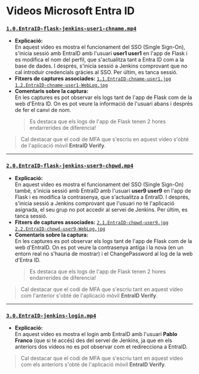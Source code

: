 # Videos Microsoft Entra ID 

### [`1.0.EntraID-flask-jenkins-user1-chname.mp4`](https://github.com/pablofc18/myApp/blob/master/videos/3.EntraID/flask-jenkins-user1-ENTRAID_chname.mp4)

- **Explicació:**  
  En aquest vídeo es mostra el funcionament del SSO (Single Sign-On), s'inicia sessió amb EntraID amb l'usuari **user1 user1** en l'app de Flask i es modifica el nom del perfil, que s'actualitza tant a Entra ID com a la base de dades. I després, s'inicia sessió a Jenkins comprovant que no cal introduir credencials gràcies al SSO. Per últim, es tanca sessió.
- **Fitxers de captures associades:** [`1.1.EntraID-chname-user1.jpg`](https://github.com/pablofc18/myApp/blob/master/videos/3.EntraID/1.1.EntraID-chname-user1.jpg) [`1.2.EntraID-chname-user1-WebLog.jpg`](https://github.com/pablofc18/myApp/blob/master/videos/3.EntraID/1.2.EntraID-chname-user1-WebLog.jpg) 
- **Comentaris sobre la captura:**  
  En les captures es pot observar els logs tant de l'app de Flask com de la web d'Entra ID. On es pot veure la informació de l'usuari abans i després de fer el canvi de nom.
  > Es destaca que els logs de l'app de Flask tenen 2 hores endarrerides de diferencia!

> Cal destacar que el codi de MFA que s'escriu en aquest vídeo s'obté de l'aplicació mòvil **EntraID Verify**.

---

### [`2.0.EntraID-flask-jenkins-user9-chpwd.mp4`](https://github.com/pablofc18/myApp/blob/master/videos/3.EntraID/2.0.EntraID-flask-jenkins-user9-chpwd.mp4)

- **Explicació:**  
  En aquest vídeo es mostra el funcionament del SSO (Single Sign-On) també, s'inicia sessió amb EntraID amb l'usuari **user9 user9** en l'app de Flask i es modifica la contrasenya, que s'actualitza a EntraID. I després, s'inicia sessió a Jenkins comprovant que l'usuari no té l'aplicació asignada, el seu grup no pot accedir al servei de Jenkins. Per últim, es tanca sessió.
- **Fitxers de captures associades:** [`2.1.EntraID-chpwd-user9.jpg`](https://github.com/pablofc18/myApp/blob/master/videos/3.EntraID/2.1.EntraID-chpwd-user9.jpg) [`2.2.EntraID-chpwd-user9-WebLog.jpg`](https://github.com/pablofc18/myApp/blob/master/videos/3.EntraID/2.2.EntraID-chpwd-user9-WebLog.jpg)
- **Comentaris sobre la captura:**  
  En les captures es pot observar els logs tant de l'app de Flask com de la web d'EntraID. On es pot veure la contrasenya antiga i la nova (en un entorn real no s'hauria de mostrar) i el ChangePassword al log de la web d'Entra ID.
  > Es destaca que els logs de l'app de Flask tenen 2 hores endarrerides de diferencia!

> Cal destacar que el codi de MFA que s'escriu tant en aquest vídeo com l'anterior s'obté de l'aplicació mòvil **EntraID Verify**.

---

### [`3.0.EntraID-jenkins-login.mp4`](https://github.com/pablofc18/myApp/blob/master/videos/3.EntraID/3.0.EntraID-jenkins-login.mp4)

- **Explicació:**  
  En aquest vídeo es mostra el login amb EntraID amb l'usuari **Pablo Franco** (que si té accés) des del servei de Jenkins, ja que en els anteriors dos vídeos no es pot observar com et redirecciona a EntraID.

> Cal destacar que el codi de MFA que s'escriu tant en aquest vídeo com els anteriors s'obté de l'aplicació mòvil **EntraID Verify**.
